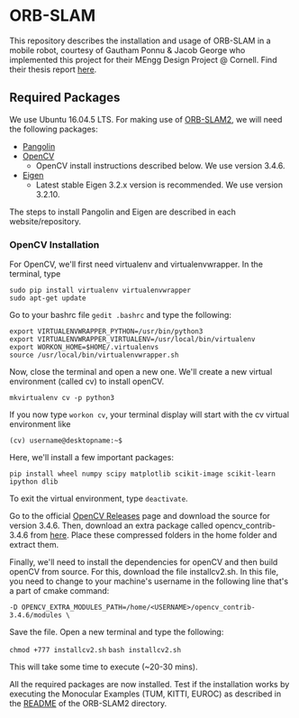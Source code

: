 # ORB-SLAM

This repository describes the installation and usage of ORB-SLAM in a mobile robot, courtesy of Gautham Ponnu & Jacob George who implemented this project for their MEngg Design Project @ Cornell. Find their thesis report [here](https://courses.ece.cornell.edu/ece6930/ECE6930_Spring16_Final_MEng_Reports/SLAM/Real-time%20ROSberryPi%20SLAM%20Robot.pdf).

## Required Packages

We use Ubuntu 16.04.5 LTS. For making use of [ORB-SLAM2](https://github.com/raulmur/ORB_SLAM2), we will need the following packages:

* [Pangolin](https://github.com/stevenlovegrove/Pangolin)
* [OpenCV](https://opencv.org/)
    * OpenCV install instructions described below. We use version 3.4.6.
* [Eigen](http://eigen.tuxfamily.org/index.php?title=Main_Page)
    * Latest stable Eigen 3.2.x version is recommended. We use version 3.2.10.

The steps to install Pangolin and Eigen are described in each website/repository. 

### OpenCV Installation
For OpenCV, we'll first need virtualenv and virtualenvwrapper. In the terminal, type

	sudo pip install virtualenv virtualenvwrapper
	sudo apt-get update

Go to your bashrc file `gedit .bashrc` and type the following:

	export VIRTUALENVWRAPPER_PYTHON=/usr/bin/python3
	export VIRTUALENVWRAPPER_VIRTUALENV=/usr/local/bin/virtualenv
	export WORKON_HOME=$HOME/.virtualenvs
	source /usr/local/bin/virtualenvwrapper.sh

Now, close the terminal and open a new one. We'll create a new virtual environment (called cv) to install openCV. 
	
  `mkvirtualenv cv -p python3`

If you now type `workon cv`, your terminal display will start with the cv virtual environment like

`(cv) username@desktopname:~$`

Here, we'll install a few important packages:
	
  `pip install wheel numpy scipy matplotlib scikit-image scikit-learn ipython dlib`

To exit the virtual environment, type `deactivate`. 

Go to the official [OpenCV Releases](https://opencv.org/releases/) page and download the source for version 3.4.6. Then, download an extra package called opencv\_contrib-3.4.6 from [here](https://github.com/opencv/opencv_contrib/releases). Place these compressed folders in the home folder and extract them. 

Finally, we'll need to install the dependencies for openCV and then build openCV from source. For this, download the file installcv2.sh. In this file, you need to change <USERNAME> to your machine's username in the following line that's a part of cmake command:

  `-D OPENCV_EXTRA_MODULES_PATH=/home/<USERNAME>/opencv_contrib-3.4.6/modules \`

Save the file. Open a new terminal and type the following:

  `chmod +777 installcv2.sh`
	`bash installcv2.sh`

This will take some time to execute (~20-30 mins). 


All the required packages are now installed. Test if the installation works by executing the Monocular Examples (TUM, KITTI, EUROC) as described in the [README](https://github.com/raulmur/ORB_SLAM2) of the ORB-SLAM2 directory.
